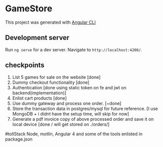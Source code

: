 # GameStore

This project was generated with [Angular CLI](https://github.com/angular/angular-cli)
## Development server

Run `ng serve` for a dev server. Navigate to `http://localhost:4200/`.

## checkpoints
  1.  List 5 games for sale on the website [done]
  2.  Dummy checkout functionality [done]
  3.  Authentication [done using static token on fe and jwt on backend(implementation)]
  4.  Enlist cart products [done]
  5.  Use dummy gateway and process one order. [~done]
  6.  Store the transaction data in postgres/mysql for future reference. [I use MongoDB + i didnt have the setup time, will skip for now]
  7.  Generate a pdf invoice copy of above processed order and save it on local device [done / will get stored on ./orders/]
  
#tollStack
  Node, motlin, Angular 4 and some of the tools enlisted in package.json
